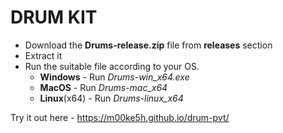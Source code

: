 # DRUM KIT

 

- Download the **Drums-release.zip** file from **releases** section
- Extract it
- Run the suitable file according to your OS.
  - **Windows** - Run *Drums-win_x64.exe*
  - **MacOS** - Run *Drums-mac_x64* 
  - **Linux**(x64) - Run *Drums-linux_x64*



Try it out here - https://m00ke5h.github.io/drum-pvt/

